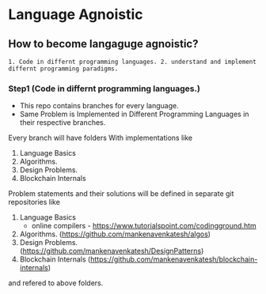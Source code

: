 # Language Agnoistic

## How to become langaguge agnoistic?
` 1. Code in differnt programming languages.
  2. understand and implement differnt programming paradigms. `


### Step1 (Code in differnt programming languages.)
- This repo contains branches for every language. 
- Same Problem is Implemented in Different Programming Languages in their respective branches.


Every branch will have folders With implementations like
1. Language Basics
2. Algorithms.
3. Design Problems.
4. Blockchain Internals

Problem statements and their solutions will be defined in separate git repositories like
1. Language Basics
    - online compilers - https://www.tutorialspoint.com/codingground.htm
2. Algorithms. (https://github.com/mankenavenkatesh/algos)
3. Design Problems. (https://github.com/mankenavenkatesh/DesignPatterns)
4. Blockchain Internals (https://github.com/mankenavenkatesh/blockchain-internals)

and refered to above folders.
